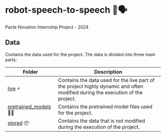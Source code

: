 # robot-speech-to-speech 🤖🗣️
Pacte Novation Internship Project - 2024

## Data
Contains the data used for the project. The data is divided into three main parts:

| Folder | Description |
| --- | --- |
| [live](live/) ⚡                              | Contains the data used for the live part of the project highly dynamic and often modified during the execution of the project.
| [pretrained_models](pretrained_models/) 🏋️‍♂️    | Contains the pretrained model files used for the project.
| [stored](stored/) 📦                          | Contains the data that is not modified during the execution of the project.